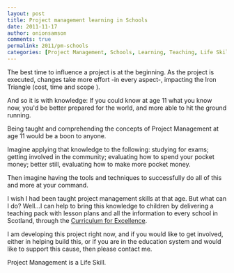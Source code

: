 ```yaml
---
layout: post
title: Project management learning in Schools
date: 2011-11-17
author: onionsamson
comments: true
permalink: 2011/pm-schools
categories: [Project Management, Schools, Learning, Teaching, Life Skills]
---
```


The best time to influence a project is at the beginning. As the project
is executed, changes take more effort -in every aspect-, impacting the
Iron Triangle (cost, time and scope ).

And so it is with knowledge: If you could know at age 11 what you know
now, you'd be better prepared for the world, and more able to hit the
ground running.

Being taught and comprehending the concepts of Project Management at age
11 would be a boon to anyone.

Imagine applying that knowledge to the following: studying for exams;
getting involved in the community; evaluating how to spend your pocket
money; better still, evaluating how to make more pocket money.

Then imagine having the tools and techniques to successfully do all of
this and more at your command.

I wish I had been taught project management skills at that age. But what
can I do? Well...I can help to bring this knowledge to children by
delivering a teaching pack with lesson plans and all the information to
every school in Scotland, through the [Curriculum for
Excellence](http://www.ltscotland.org.uk/understandingthecurriculum/whatiscurriculumforexcellence/index.asp "What is the Curriculum for Excellence").

I am developing this project right now, and if you would like to get
involved, either in helping build this, or if you are in the education
system and would like to support this cause, then please contact me.

Project Management is a Life Skill.
